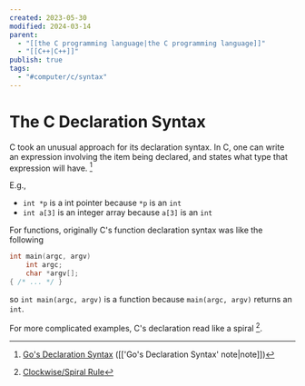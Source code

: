 ```yaml
---
created: 2023-05-30
modified: 2024-03-14
parent:
  - "[[the C programming language|the C programming language]]"
  - "[[C++|C++]]"
publish: true
tags:
  - "#computer/c/syntax"
---
```


# The C Declaration Syntax

C took an unusual approach for its declaration syntax. In C, one can write an expression involving the item being declared, and states what type that expression will have. [^go]

E.g., 
- `int *p` is a int pointer because `*p` is an `int`
- `int a[3]` is an integer array because `a[3]` is an `int`

For functions, originally C's function declaration syntax was like the following
```c
int main(argc, argv)
    int argc;
    char *argv[];
{ /* ... */ }
```
so `int main(argc, argv)` is a function because `main(argc, argv)` returns an `int`.

For more complicated examples, C's declaration read like a spiral [^spiral].

[^go]: [Go's Declaration Syntax](https://go.dev/blog/declaration-syntax) ([['Go's Declaration Syntax' note|note]])
[^spiral]: [Clockwise/Spiral Rule](https://c-faq.com/decl/spiral.anderson.html)